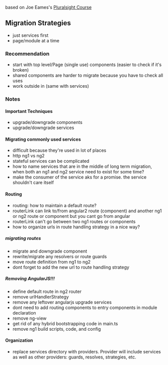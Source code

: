 based on Joe Eames's [Pluralsight Course](https://www.pluralsight.com/courses/migrating-applications-angular-2)

## Migration Strategies

- just services first
- page/module at a time

### Recommendation

- start with top level/Page (single use) components (easier to check if it's broken)
- shared components are harder to migrate because you have to check all uses
- work outside in (same with services)

### Notes

#### Important Techniques

- upgrade/downgrade components
- upgrade/downgrade services

#### Migrating commonly used services

- difficult because they're used in lot of places
- http ng1 vs ng2
- stateful services can be complicated
- how to name services that are in the middle of long term migration, when both an ng1 and ng2 service need to exist for some time?
- make the consumer of the service aks for a promise. the service shouldn't care itself

#### Routing

- routing: how to maintain a default route?
- routerLink can link to/from angular2 route (component) and another ng1 or ng2 route or component but you cant go from angular
- routerLink can't go between two ng1 routes or components
- how to organize urls in route handling strategy in a nice way?

##### migrating routes

- migrate and downgrade component
- rewrite/migrate any resolvers or route guards
- move route definition from ng1 to ng2
- dont forget to add the new url to route handling strategy

##### Removing AngularJS!!!

- define default route in ng2 router
- remove urlHandlerStrategy
- remove any leftover angularjs upgrade services
- dont need to add routing components to entry components in module declaration
- remove ng-view
- get rid of any hybrid bootstrapping code in main.ts
- remove ng1 build scripts, code, and config

#### Organization

- replace services directory with providers. Provider will include services as well as other providers: guards, resolves, strategies, etc.
